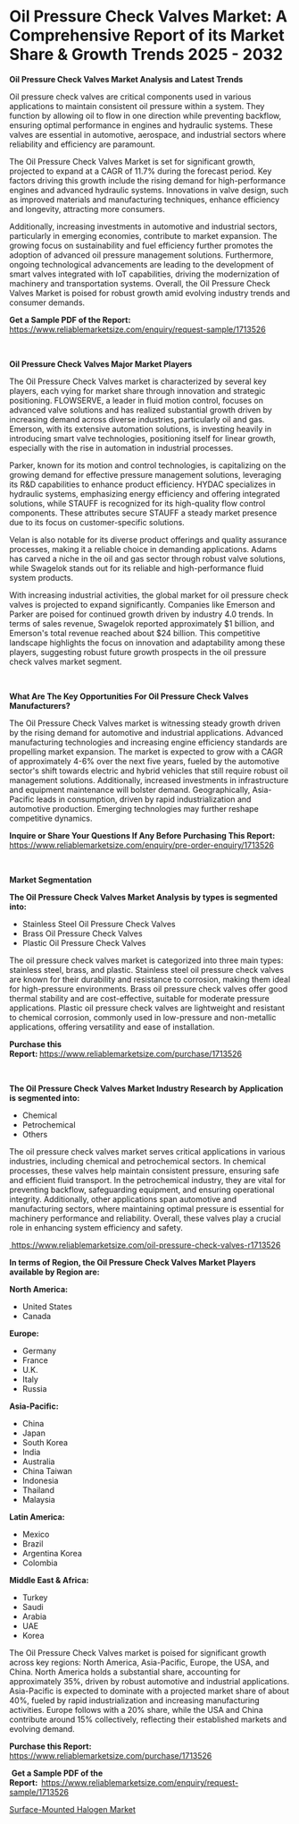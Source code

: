 <p><h1>Oil Pressure Check Valves Market: A Comprehensive Report of its Market Share & Growth Trends 2025 - 2032</h1></p><p><strong>Oil Pressure Check Valves Market Analysis and Latest Trends</strong></p>
<p><p>Oil pressure check valves are critical components used in various applications to maintain consistent oil pressure within a system. They function by allowing oil to flow in one direction while preventing backflow, ensuring optimal performance in engines and hydraulic systems. These valves are essential in automotive, aerospace, and industrial sectors where reliability and efficiency are paramount.</p><p>The Oil Pressure Check Valves Market is set for significant growth, projected to expand at a CAGR of 11.7% during the forecast period. Key factors driving this growth include the rising demand for high-performance engines and advanced hydraulic systems. Innovations in valve design, such as improved materials and manufacturing techniques, enhance efficiency and longevity, attracting more consumers.</p><p>Additionally, increasing investments in automotive and industrial sectors, particularly in emerging economies, contribute to market expansion. The growing focus on sustainability and fuel efficiency further promotes the adoption of advanced oil pressure management solutions. Furthermore, ongoing technological advancements are leading to the development of smart valves integrated with IoT capabilities, driving the modernization of machinery and transportation systems. Overall, the Oil Pressure Check Valves Market is poised for robust growth amid evolving industry trends and consumer demands.</p></p>
<p><strong>Get a Sample PDF of the Report:&nbsp;</strong> <a href="https://www.reliablemarketsize.com/enquiry/request-sample/1713526?utm_campaign=1833&utm_medium=2&utm_source=Github&utm_content=ia&utm_term=11012025&utm_id=oil-pressure-check-valves">https://www.reliablemarketsize.com/enquiry/request-sample/1713526</a></p>
<p>&nbsp;</p>
<p><strong>Oil Pressure Check Valves Major Market Players</strong></p>
<p><p>The Oil Pressure Check Valves market is characterized by several key players, each vying for market share through innovation and strategic positioning. FLOWSERVE, a leader in fluid motion control, focuses on advanced valve solutions and has realized substantial growth driven by increasing demand across diverse industries, particularly oil and gas. Emerson, with its extensive automation solutions, is investing heavily in introducing smart valve technologies, positioning itself for linear growth, especially with the rise in automation in industrial processes.</p><p>Parker, known for its motion and control technologies, is capitalizing on the growing demand for effective pressure management solutions, leveraging its R&D capabilities to enhance product efficiency. HYDAC specializes in hydraulic systems, emphasizing energy efficiency and offering integrated solutions, while STAUFF is recognized for its high-quality flow control components. These attributes secure STAUFF a steady market presence due to its focus on customer-specific solutions.</p><p>Velan is also notable for its diverse product offerings and quality assurance processes, making it a reliable choice in demanding applications. Adams has carved a niche in the oil and gas sector through robust valve solutions, while Swagelok stands out for its reliable and high-performance fluid system products.</p><p>With increasing industrial activities, the global market for oil pressure check valves is projected to expand significantly. Companies like Emerson and Parker are poised for continued growth driven by industry 4.0 trends. In terms of sales revenue, Swagelok reported approximately $1 billion, and Emerson's total revenue reached about $24 billion. This competitive landscape highlights the focus on innovation and adaptability among these players, suggesting robust future growth prospects in the oil pressure check valves market segment.</p></p>
<p>&nbsp;</p>
<p><strong>What Are The Key Opportunities For Oil Pressure Check Valves Manufacturers?</strong></p>
<p><p>The Oil Pressure Check Valves market is witnessing steady growth driven by the rising demand for automotive and industrial applications. Advanced manufacturing technologies and increasing engine efficiency standards are propelling market expansion. The market is expected to grow with a CAGR of approximately 4-6% over the next five years, fueled by the automotive sector's shift towards electric and hybrid vehicles that still require robust oil management solutions. Additionally, increased investments in infrastructure and equipment maintenance will bolster demand. Geographically, Asia-Pacific leads in consumption, driven by rapid industrialization and automotive production. Emerging technologies may further reshape competitive dynamics.</p></p>
<p><strong>Inquire or Share Your Questions If Any Before Purchasing This Report:</strong> <a href="https://www.reliablemarketsize.com/enquiry/pre-order-enquiry/1713526?utm_campaign=1833&utm_medium=2&utm_source=Github&utm_content=ia&utm_term=11012025&utm_id=oil-pressure-check-valves">https://www.reliablemarketsize.com/enquiry/pre-order-enquiry/1713526</a></p>
<p>&nbsp;</p>
<p><strong>Market Segmentation</strong></p>
<p><strong>The Oil Pressure Check Valves Market Analysis by types is segmented into:</strong></p>
<p><ul><li>Stainless Steel Oil Pressure Check Valves</li><li>Brass Oil Pressure Check Valves</li><li>Plastic Oil Pressure Check Valves</li></ul></p>
<p><p>The oil pressure check valves market is categorized into three main types: stainless steel, brass, and plastic. Stainless steel oil pressure check valves are known for their durability and resistance to corrosion, making them ideal for high-pressure environments. Brass oil pressure check valves offer good thermal stability and are cost-effective, suitable for moderate pressure applications. Plastic oil pressure check valves are lightweight and resistant to chemical corrosion, commonly used in low-pressure and non-metallic applications, offering versatility and ease of installation.</p></p>
<p><strong>Purchase this Report:&nbsp;</strong><a href="https://www.reliablemarketsize.com/purchase/1713526?utm_campaign=1833&utm_medium=2&utm_source=Github&utm_content=ia&utm_term=11012025&utm_id=oil-pressure-check-valves">https://www.reliablemarketsize.com/purchase/1713526</a></p>
<p>&nbsp;</p>
<p><strong>The Oil Pressure Check Valves Market Industry Research by Application is segmented into:</strong></p>
<p><ul><li>Chemical</li><li>Petrochemical</li><li>Others</li></ul></p>
<p><p>The oil pressure check valves market serves critical applications in various industries, including chemical and petrochemical sectors. In chemical processes, these valves help maintain consistent pressure, ensuring safe and efficient fluid transport. In the petrochemical industry, they are vital for preventing backflow, safeguarding equipment, and ensuring operational integrity. Additionally, other applications span automotive and manufacturing sectors, where maintaining optimal pressure is essential for machinery performance and reliability. Overall, these valves play a crucial role in enhancing system efficiency and safety.</p></p>
<p><a href="https://www.reliablemarketsize.com/oil-pressure-check-valves-r1713526?utm_campaign=1833&utm_medium=2&utm_source=Github&utm_content=ia&utm_term=11012025&utm_id=oil-pressure-check-valves">&nbsp;https://www.reliablemarketsize.com/oil-pressure-check-valves-r1713526</a></p>
<p><strong>In terms of Region, the Oil Pressure Check Valves Market Players available by Region are:</strong></p>
<p>
    <p> <strong> North America: </strong>
        <ul>
            <li>United States</li>
            <li>Canada</li>
        </ul>
        </p> 
    <p> <strong> Europe: </strong>
        <ul>
            <li>Germany</li>
            <li>France</li>
            <li>U.K.</li>
            <li>Italy</li>
            <li>Russia</li>
        </ul>
        </p> 
    <p> <strong> Asia-Pacific: </strong>
        <ul>
            <li>China</li>
            <li>Japan</li>
            <li>South Korea</li>
            <li>India</li>
            <li>Australia</li>
            <li>China Taiwan</li>
            <li>Indonesia</li>
            <li>Thailand</li>
            <li>Malaysia</li>
        </ul>
        </p> 
    <p> <strong> Latin America: </strong>
        <ul>
            <li>Mexico</li>
            <li>Brazil</li>
            <li>Argentina Korea</li>
            <li>Colombia</li>
        </ul>
        </p> 
    <p> <strong> Middle East & Africa: </strong>
        <ul>
            <li>Turkey</li>
            <li>Saudi</li>
            <li>Arabia</li>
            <li>UAE</li>
            <li>Korea</li>
        </ul>
    </p>
    </p>
<p><p>The Oil Pressure Check Valves market is poised for significant growth across key regions: North America, Asia-Pacific, Europe, the USA, and China. North America holds a substantial share, accounting for approximately 35%, driven by robust automotive and industrial applications. Asia-Pacific is expected to dominate with a projected market share of about 40%, fueled by rapid industrialization and increasing manufacturing activities. Europe follows with a 20% share, while the USA and China contribute around 15% collectively, reflecting their established markets and evolving demand.</p></p>
<p><strong>Purchase this Report: </strong><a href="https://www.reliablemarketsize.com/purchase/1713526?utm_campaign=1833&utm_medium=2&utm_source=Github&utm_content=ia&utm_term=11012025&utm_id=oil-pressure-check-valves">https://www.reliablemarketsize.com/purchase/1713526</a></p>
<p>&nbsp;<strong>Get a Sample PDF of the Report:&nbsp;&nbsp;</strong><a href="https://www.reliablemarketsize.com/enquiry/request-sample/1713526?utm_campaign=1833&utm_medium=2&utm_source=Github&utm_content=ia&utm_term=11012025&utm_id=oil-pressure-check-valves">https://www.reliablemarketsize.com/enquiry/request-sample/1713526</a></p>
<p><strong></strong></p>
<p><p><a href="https://github.com/FassouRP/Market-Research-Report-List-6/blob/main/surface-mounted-halogen-market.md?utm_campaign=1833&utm_medium=2&utm_source=Github&utm_content=ia&utm_term=11012025&utm_id=oil-pressure-check-valves">Surface-Mounted Halogen Market</a></p></p>
